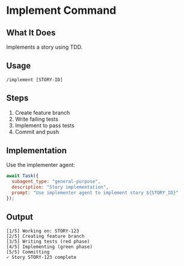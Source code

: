 # Implement Command

## What It Does
Implements a story using TDD.

## Usage
`/implement [STORY-ID]`

## Steps
1. Create feature branch
2. Write failing tests
3. Implement to pass tests
4. Commit and push

## Implementation
Use the implementer agent:
```javascript
await Task({
  subagent_type: "general-purpose",
  description: "Story implementation",
  prompt: "Use implementer agent to implement story ${STORY_ID}"
});
```

## Output
```
[1/5] Working on: STORY-123
[2/5] Creating feature branch
[3/5] Writing tests (red phase)
[4/5] Implementing (green phase)
[5/5] Committing
✓ Story STORY-123 complete
```